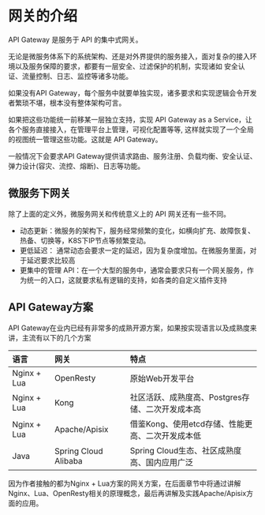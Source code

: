 # 网关的介绍

API Gateway 是服务于 API 的集中式网关。

无论是微服务体系下的系统架构、还是对外界提供的服务接入，面对复杂的接入环境以及服务保障的要求，都要有一层安全、过滤保护的机制，实现诸如 安全认证、流量控制、日志、监控等诸多功能。

如果没有API Gateway，每个服务中就要单独实现，诸多要求和实现逻辑会令开发者繁琐不堪，根本没有整体架构可言。

如果把这些功能统一前移某一层独立支持，实现 API Gateway as a Service，让各个服务直接接入，在管理平台上管理，可视化配置等等, 这样就实现了一个全局的视图统一管理这些功能。这就是 API Gateway。

一般情况下会要求API Gateway提供请求路由、服务注册、负载均衡、安全认证、弹力设计(容灾、流控、熔断)、日志等功能。

## 微服务下网关

除了上面的定义外，微服务网关和传统意义上的 API 网关还有一些不同。

- 动态更新：微服务的架构下，服务经常频繁的变化，如横向扩充、故障恢复、热备、切换等，K8S下IP节点等频繁变动。
- 更低延迟： 通常动态会要求一定的延迟，因为复杂度增加。在微服务里面，对于延迟要求比较高
- 更集中的管理 API：在一个大型的服务中，通常会要求只有一个网关服务，作为统一的入口，这就要求私有逻辑的支持，如各类的自定义插件支持


## API Gateway方案

API Gateway在业内已经有非常多的成熟开源方案，如果按实现语言以及成熟度来讲，主流有以下的几个方案

|语言|网关|特点|
|:--|:--|:--|
|Nginx + Lua|OpenResty| 原始Web开发平台 |
|Nginx + Lua| Kong| 社区活跃、成熟度高、Postgres存储、二次开发成本高 |
|Nginx + Lua| Apache/Apisix| 借鉴Kong、使用etcd存储、性能更高、二次开发成本低|
|Java|Spring Cloud Alibaba| Spring Cloud生态、社区成熟度高、国内应用广泛|

因为作者接触的都为Nginx + Lua方案的网关方案，在后面章节中将通过讲解Nginx、Lua、OpenResty相关的原理概念，最后再讲解及实践Apache/Apisix方面的应用。